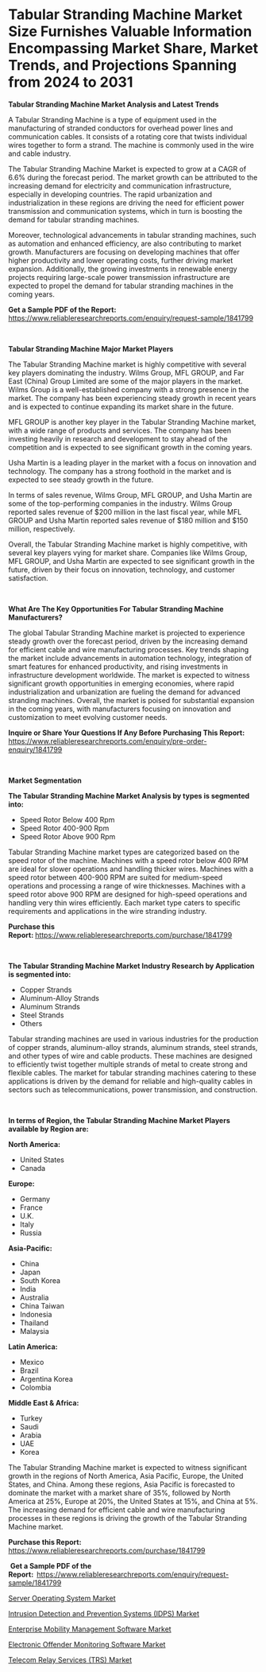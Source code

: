 <p><h1>Tabular Stranding Machine Market Size Furnishes Valuable Information Encompassing Market Share, Market Trends, and Projections Spanning from 2024 to 2031</h1></p><p><strong>Tabular Stranding Machine Market Analysis and Latest Trends</strong></p>
<p><p>A Tabular Stranding Machine is a type of equipment used in the manufacturing of stranded conductors for overhead power lines and communication cables. It consists of a rotating core that twists individual wires together to form a strand. The machine is commonly used in the wire and cable industry.</p><p>The Tabular Stranding Machine Market is expected to grow at a CAGR of 6.6% during the forecast period. The market growth can be attributed to the increasing demand for electricity and communication infrastructure, especially in developing countries. The rapid urbanization and industrialization in these regions are driving the need for efficient power transmission and communication systems, which in turn is boosting the demand for tabular stranding machines.</p><p>Moreover, technological advancements in tabular stranding machines, such as automation and enhanced efficiency, are also contributing to market growth. Manufacturers are focusing on developing machines that offer higher productivity and lower operating costs, further driving market expansion. Additionally, the growing investments in renewable energy projects requiring large-scale power transmission infrastructure are expected to propel the demand for tabular stranding machines in the coming years.</p></p>
<p><strong>Get a Sample PDF of the Report:&nbsp;</strong> <a href="https://www.reliableresearchreports.com/enquiry/request-sample/1841799">https://www.reliableresearchreports.com/enquiry/request-sample/1841799</a></p>
<p>&nbsp;</p>
<p><strong>Tabular Stranding Machine Major Market Players</strong></p>
<p><p>The Tabular Stranding Machine market is highly competitive with several key players dominating the industry. Wilms Group, MFL GROUP, and Far East (China) Group Limited are some of the major players in the market. Wilms Group is a well-established company with a strong presence in the market. The company has been experiencing steady growth in recent years and is expected to continue expanding its market share in the future.</p><p>MFL GROUP is another key player in the Tabular Stranding Machine market, with a wide range of products and services. The company has been investing heavily in research and development to stay ahead of the competition and is expected to see significant growth in the coming years.</p><p>Usha Martin is a leading player in the market with a focus on innovation and technology. The company has a strong foothold in the market and is expected to see steady growth in the future.</p><p>In terms of sales revenue, Wilms Group, MFL GROUP, and Usha Martin are some of the top-performing companies in the industry. Wilms Group reported sales revenue of $200 million in the last fiscal year, while MFL GROUP and Usha Martin reported sales revenue of $180 million and $150 million, respectively.</p><p>Overall, the Tabular Stranding Machine market is highly competitive, with several key players vying for market share. Companies like Wilms Group, MFL GROUP, and Usha Martin are expected to see significant growth in the future, driven by their focus on innovation, technology, and customer satisfaction.</p></p>
<p>&nbsp;</p>
<p><strong>What Are The Key Opportunities For Tabular Stranding Machine Manufacturers?</strong></p>
<p><p>The global Tabular Stranding Machine market is projected to experience steady growth over the forecast period, driven by the increasing demand for efficient cable and wire manufacturing processes. Key trends shaping the market include advancements in automation technology, integration of smart features for enhanced productivity, and rising investments in infrastructure development worldwide. The market is expected to witness significant growth opportunities in emerging economies, where rapid industrialization and urbanization are fueling the demand for advanced stranding machines. Overall, the market is poised for substantial expansion in the coming years, with manufacturers focusing on innovation and customization to meet evolving customer needs.</p></p>
<p><strong>Inquire or Share Your Questions If Any Before Purchasing This Report:</strong> <a href="https://www.reliableresearchreports.com/enquiry/pre-order-enquiry/1841799">https://www.reliableresearchreports.com/enquiry/pre-order-enquiry/1841799</a></p>
<p>&nbsp;</p>
<p><strong>Market Segmentation</strong></p>
<p><strong>The Tabular Stranding Machine Market Analysis by types is segmented into:</strong></p>
<p><ul><li>Speed Rotor Below 400 Rpm</li><li>Speed Rotor 400-900 Rpm</li><li>Speed Rotor Above 900 Rpm</li></ul></p>
<p><p>Tabular Stranding Machine market types are categorized based on the speed rotor of the machine. Machines with a speed rotor below 400 RPM are ideal for slower operations and handling thicker wires. Machines with a speed rotor between 400-900 RPM are suited for medium-speed operations and processing a range of wire thicknesses. Machines with a speed rotor above 900 RPM are designed for high-speed operations and handling very thin wires efficiently. Each market type caters to specific requirements and applications in the wire stranding industry.</p></p>
<p><strong>Purchase this Report:&nbsp;</strong><a href="https://www.reliableresearchreports.com/purchase/1841799">https://www.reliableresearchreports.com/purchase/1841799</a></p>
<p>&nbsp;</p>
<p><strong>The Tabular Stranding Machine Market Industry Research by Application is segmented into:</strong></p>
<p><ul><li>Copper Strands</li><li>Aluminum-Alloy Strands</li><li>Aluminum Strands</li><li>Steel Strands</li><li>Others</li></ul></p>
<p><p>Tabular stranding machines are used in various industries for the production of copper strands, aluminum-alloy strands, aluminum strands, steel strands, and other types of wire and cable products. These machines are designed to efficiently twist together multiple strands of metal to create strong and flexible cables. The market for tabular stranding machines catering to these applications is driven by the demand for reliable and high-quality cables in sectors such as telecommunications, power transmission, and construction.</p></p>
<p>&nbsp;</p>
<p><strong>In terms of Region, the Tabular Stranding Machine Market Players available by Region are:</strong></p>
<p>
    <p> <strong> North America: </strong>
        <ul>
            <li>United States</li>
            <li>Canada</li>
        </ul>
        </p> 
    <p> <strong> Europe: </strong>
        <ul>
            <li>Germany</li>
            <li>France</li>
            <li>U.K.</li>
            <li>Italy</li>
            <li>Russia</li>
        </ul>
        </p> 
    <p> <strong> Asia-Pacific: </strong>
        <ul>
            <li>China</li>
            <li>Japan</li>
            <li>South Korea</li>
            <li>India</li>
            <li>Australia</li>
            <li>China Taiwan</li>
            <li>Indonesia</li>
            <li>Thailand</li>
            <li>Malaysia</li>
        </ul>
        </p> 
    <p> <strong> Latin America: </strong>
        <ul>
            <li>Mexico</li>
            <li>Brazil</li>
            <li>Argentina Korea</li>
            <li>Colombia</li>
        </ul>
        </p> 
    <p> <strong> Middle East & Africa: </strong>
        <ul>
            <li>Turkey</li>
            <li>Saudi</li>
            <li>Arabia</li>
            <li>UAE</li>
            <li>Korea</li>
        </ul>
    </p>
    </p>
<p><p>The Tabular Stranding Machine market is expected to witness significant growth in the regions of North America, Asia Pacific, Europe, the United States, and China. Among these regions, Asia Pacific is forecasted to dominate the market with a market share of 35%, followed by North America at 25%, Europe at 20%, the United States at 15%, and China at 5%. The increasing demand for efficient cable and wire manufacturing processes in these regions is driving the growth of the Tabular Stranding Machine market.</p></p>
<p><strong>Purchase this Report: </strong><a href="https://www.reliableresearchreports.com/purchase/1841799">https://www.reliableresearchreports.com/purchase/1841799</a></p>
<p>&nbsp;<strong>Get a Sample PDF of the Report:&nbsp;&nbsp;</strong><a href="https://www.reliableresearchreports.com/enquiry/request-sample/1841799">https://www.reliableresearchreports.com/enquiry/request-sample/1841799</a></p>
<p><strong></strong></p>
<p><p><a href="https://medium.com/@nyahreinger/server-operating-system-market-report-reveals-the-latest-trends-and-growth-opportunities-of-this-bafdcebbbd91">Server Operating System Market</a></p><p><a href="https://medium.com/@nyahreinger/intrusion-detection-and-prevention-systems-idps-market-furnishes-information-on-market-share-bd696bb483db">Intrusion Detection and Prevention Systems (IDPS) Market</a></p><p><a href="https://medium.com/@nyahreinger/enterprise-mobility-management-software-market-furnishes-information-on-market-share-market-a2d5f09586ff">Enterprise Mobility Management Software Market</a></p><p><a href="https://medium.com/@nyahreinger/electronic-offender-monitoring-software-market-comprehensive-assessment-by-type-application-and-aa076f3fbd96">Electronic Offender Monitoring Software Market</a></p><p><a href="https://github.com/danielneavesallisons03mba/Market-Research-Report-List-1/blob/main/telecom-relay-services-trs-market.md">Telecom Relay Services (TRS) Market</a></p></p>
